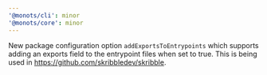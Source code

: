 ```yaml
---
'@monots/cli': minor
'@monots/core': minor
---
```


New package configuration option `addExportsToEntrypoints` which supports adding an exports field to the entrypoint files when set to true. This is being used in https://github.com/skribbledev/skribble.
